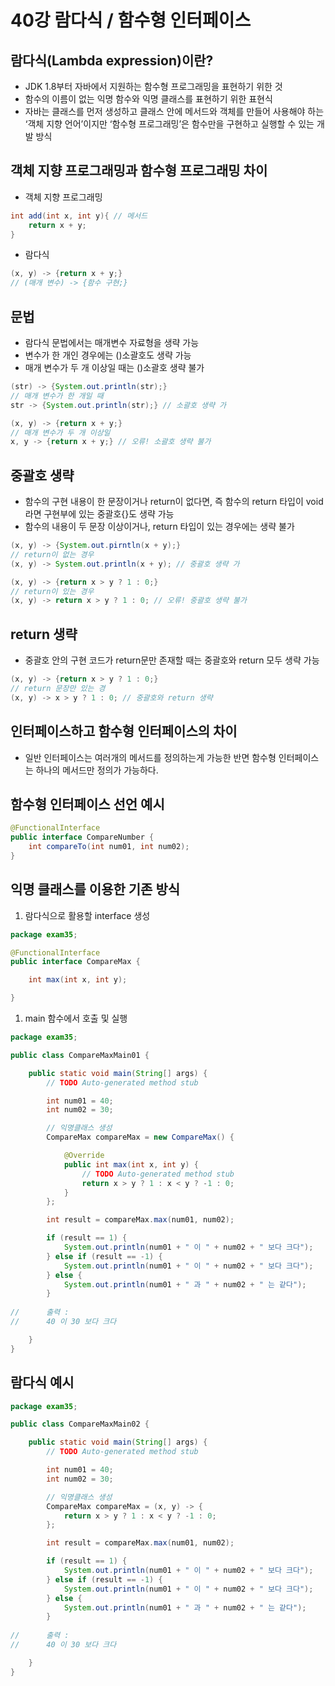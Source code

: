 # 40강 람다식 / 함수형 인터페이스

## 람다식(Lambda expression)이란?

- JDK 1.8부터 자바에서 지원하는 함수형 프로그래밍을 표현하기 위한 것
- 함수의 이름이 없는 익명 함수와 익명 클래스를 표현하기 위한 표현식
- 자바는 클래스를 먼저 생성하고 클래스 안에 메서드와 객체를 만들어 사용해야 하는 ‘객체 지향 언어’이지만 ‘함수형 프로그래밍’은 함수만을 구현하고 실행할 수 있는 개발 방식

## 객체 지향 프로그래밍과 함수형 프로그래밍 차이

- 객체 지향 프로그래밍

```java
int add(int x, int y){ // 메서드
	return x + y;
}
```

- 람다식

```java
(x, y) -> {return x + y;}
// (매개 변수) -> {함수 구현;}
```

## 문법

- 람다식 문법에서는 매개변수 자료형을 생략 가능
- 변수가 한 개인 경우에는 ()소괄호도 생략 가능
- 매개 변수가 두 개 이상일 때는 ()소괄호 생략 불가

```java
(str) -> {System.out.println(str);}
// 매개 변수가 한 개일 때
str -> {System.out.println(str);} // 소괄호 생략 가

(x, y) -> {return x + y;}
// 매개 변수가 두 개 이상일 
x, y -> {return x + y;} // 오류! 소괄호 생략 불가
```

## 중괄호 생략

- 함수의 구현 내용이 한 문장이거나 return이 없다면, 즉 함수의 return 타입이 void라면 구현부에 있는 중괄호{}도 생략 가능
- 함수의 내용이 두 문장 이상이거나, return 타입이 있는 경우에는 생략 불가

```java
(x, y) -> {System.out.pirntln(x + y);}
// return이 없는 경우
(x, y) -> System.out.println(x + y); // 중괄호 생략 가

(x, y) -> {return x > y ? 1 : 0;}
// return이 있는 경우
(x, y) -> return x > y ? 1 : 0; // 오류! 중괄호 생략 불가
```

## return 생략

- 중괄호 안의 구현 코드가 return문만 존재할 때는 중괄호와 return 모두 생략 가능

```java
(x, y) -> {return x > y ? 1 : 0;}
// return 문장만 있는 경
(x, y) -> x > y ? 1 : 0; // 중괄호와 return 생략
```

## 인터페이스하고 함수형 인터페이스의 차이

- 일반 인터페이스는 여러개의 메서드를 정의하는게 가능한 반면 함수형 인터페이스는 하나의 메서드만 정의가 가능하다.

## 함수형 인터페이스 선언 예시

```java
@FunctionalInterface
public interface CompareNumber {
	int compareTo(int num01, int num02);
}
```

## 익명 클래스를 이용한 기존 방식

1. 람다식으로 활용할 interface 생성

```java
package exam35;

@FunctionalInterface
public interface CompareMax {

	int max(int x, int y);

}
```

1. main 함수에서 호출 및 실행

```java
package exam35;

public class CompareMaxMain01 {

	public static void main(String[] args) {
		// TODO Auto-generated method stub

		int num01 = 40;
		int num02 = 30;

		// 익명클래스 생성
		CompareMax compareMax = new CompareMax() {

			@Override
			public int max(int x, int y) {
				// TODO Auto-generated method stub
				return x > y ? 1 : x < y ? -1 : 0;
			}
		};

		int result = compareMax.max(num01, num02);

		if (result == 1) {
			System.out.println(num01 + " 이 " + num02 + " 보다 크다");
		} else if (result == -1) {
			System.out.println(num01 + " 이 " + num02 + " 보다 크다");
		} else {
			System.out.println(num01 + " 과 " + num02 + " 는 같다");
		}
		
//		출력 : 
//		40 이 30 보다 크다

	}
}
```

## 람다식 예시

```java
package exam35;

public class CompareMaxMain02 {

	public static void main(String[] args) {
		// TODO Auto-generated method stub

		int num01 = 40;
		int num02 = 30;

		// 익명클래스 생성
		CompareMax compareMax = (x, y) -> {
			return x > y ? 1 : x < y ? -1 : 0;
		};

		int result = compareMax.max(num01, num02);

		if (result == 1) {
			System.out.println(num01 + " 이 " + num02 + " 보다 크다");
		} else if (result == -1) {
			System.out.println(num01 + " 이 " + num02 + " 보다 크다");
		} else {
			System.out.println(num01 + " 과 " + num02 + " 는 같다");
		}
		
//		출력 : 
//		40 이 30 보다 크다	

	}
}
```